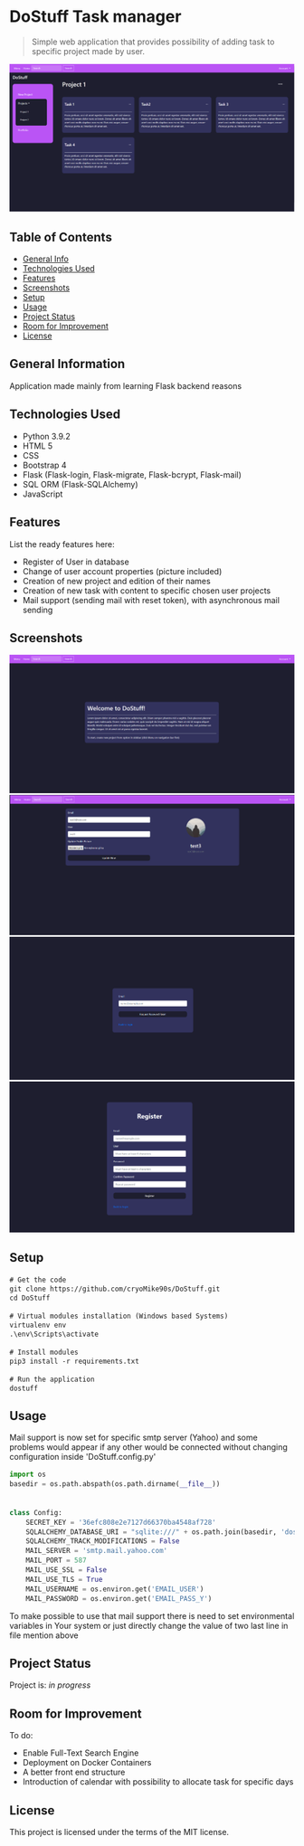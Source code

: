 # DoStuff Task manager


> Simple web application that provides possibility of adding task to specific
> project made by user.

![first_image](media/image_1.PNG)

## Table of Contents
* [General Info](#general-information)
* [Technologies Used](#technologies-used)
* [Features](#features)
* [Screenshots](#screenshots)
* [Setup](#setup)
* [Usage](#usage)
* [Project Status](#project-status)
* [Room for Improvement](#room-for-improvement)
* [License](#license)


## General Information
Application made mainly from learning Flask backend reasons


## Technologies Used
- Python 3.9.2
- HTML 5
- CSS
- Bootstrap 4
- Flask (Flask-login, Flask-migrate, Flask-bcrypt, Flask-mail)
- SQL ORM (Flask-SQLAlchemy)
- JavaScript


## Features
List the ready features here:
- Register of User in database
- Change of user account properties (picture included)
- Creation of new project and edition of their names
- Creation of new task with content to specific chosen user projects
- Mail support (sending mail with reset token), with asynchronous mail sending


## Screenshots
![image_2](media/image_2.PNG)
![image_2](media/image_3.PNG)
![image_2](media/image_4.PNG)
![image_2](media/image_5.PNG)



## Setup
```
# Get the code
git clone https://github.com/cryoMike90s/DoStuff.git
cd DoStuff

# Virtual modules installation (Windows based Systems)
virtualenv env
.\env\Scripts\activate

# Install modules
pip3 install -r requirements.txt

# Run the application
dostuff

```


## Usage
Mail support is now set for specific smtp server (Yahoo) and some problems would 
appear if any other would be connected without changing configuration inside
'DoStuff.config.py'

```python
import os
basedir = os.path.abspath(os.path.dirname(__file__))


class Config:
    SECRET_KEY = '36efc808e2e7127d66370ba4548af728'
    SQLALCHEMY_DATABASE_URI = "sqlite:///" + os.path.join(basedir, 'dostuff.db')
    SQLALCHEMY_TRACK_MODIFICATIONS = False
    MAIL_SERVER = 'smtp.mail.yahoo.com'
    MAIL_PORT = 587
    MAIL_USE_SSL = False
    MAIL_USE_TLS = True
    MAIL_USERNAME = os.environ.get('EMAIL_USER')
    MAIL_PASSWORD = os.environ.get('EMAIL_PASS_Y')
```
To make possible to use that mail support there is need to set environmental
variables in Your system or just directly change the value of two last line in
file mention above


## Project Status
Project is: _in progress_ 


## Room for Improvement
To do:
- Enable Full-Text Search Engine
- Deployment on Docker Containers
- A better front end structure
- Introduction of calendar with possibility to allocate task for specific days


## License
This project is licensed under the terms of the MIT license.




